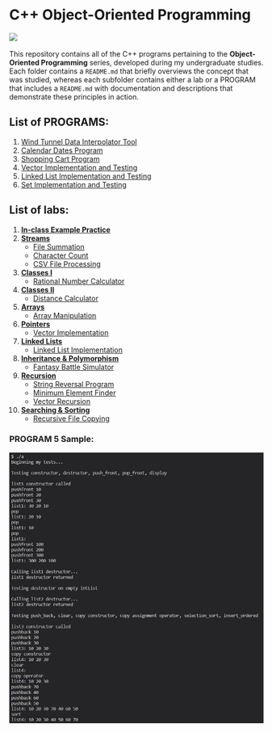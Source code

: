 # C++ Object-Oriented Programming
![](other\hello-there-obi-wan.gif?raw=true)

This repository contains all of the C++ programs pertaining to the **Object-Oriented Programming** series, developed during my undergraduate studies. Each folder contains a `README.md` that briefly overviews the concept that was studied, whereas each subfolder contains either a lab or a PROGRAM that includes a `README.md` with documentation and descriptions that demonstrate these principles in action.

## List of PROGRAMS:
1. [Wind Tunnel Data Interpolator Tool](3.%20Classes%20I%20%2B%20PROGRAM%201/PROGRAM%201%20files)
2. [Calendar Dates Program](4.%20Classes%20II%20%2B%20PROGRAM%202/PROGRAM%202%20files)
3. [Shopping Cart Program](5.%20Arrays%20%2B%20PROGRAM%203/PROGRAM%203%20files)
4. [Vector Implementation and Testing](6.%20Pointers%20%2B%20PROGRAM%204/PROGRAM%204%20files)
5. [Linked List Implementation and Testing](7.%20Linked%20Lists%20%2B%20PROGRAM%205/PROGRAM%205%20files)
6. [Set Implementation and Testing](9a.%20Searching%20%26%20Sorting%20%2B%20PROGRAM%206/PROGRAM%206%20files)

## List of labs:
1. **[In-class Example Practice](1.%20ICE%20Practice)**
2. **[Streams](2.%20Streams)** 
    - [File Summation](2.%20Streams/Lab%202.1%20files)
    - [Character Count](2.%20Streams)
    - [CSV File Processing](2.%20Streams\Lab%202.3%20files)
3. **[Classes I](3.%20Classes%20I%20%2B%20PROGRAM%201)**
    - [Rational Number Calculator](3.%20Classes%20I%20%2B%20PROGRAM%201\Lab%203.12%20files)
4. **[Classes II](4.%20Classes%20II%20%2B%20PROGRAM%202)**
    - [Distance Calculator](4.%20Classes%20II%20%2B%20PROGRAM%202\Lab%204.13%20files)
5. **[Arrays](5.%20Arrays%20%2B%20PROGRAM%203)**
    - [Array Manipulation](5.%20Arrays%20%2B%20PROGRAM%203\Lab%205.12%20files)
6. **[Pointers](6.%20Pointers%20%2B%20PROGRAM%204)**
    - [Vector Implementation](6.%20Pointers%20%2B%20PROGRAM%204\Lab%206.8%20files)
7. **[Linked Lists](7.%20Linked%20Lists%20%2B%20PROGRAM%205)**
    - [Linked List Implementation](7.%20Linked%20Lists%20%2B%20PROGRAM%205\Lab%207.10%20files)
8. **[Inheritance & Polymorphism](8.%20Inheritance%20%26%20Polymorphism)**
    - [Fantasy Battle Simulator](8.%20Inheritance%20%26%20Polymorphism\Lab%208.11%20files)
9. **[Recursion](9.%20Recursion)**
    - [String Reversal Program](9.%20Recursion\Lab%209.10%20files)
    - [Minimum Element Finder](9.%20Recursion\Lab%209.11%20files)
    - [Vector Recursion](9.%20Recursion\Lab%209.12%20files)
10. **[Searching & Sorting](9a.%20Searching%20%26%20Sorting%20%2B%20PROGRAM%206)**
    - [Recursive File Copying](9a.%20Searching%20%26%20Sorting%20%2B%20PROGRAM%206\Lab%2010.9%20files)

### PROGRAM 5 Sample:

![alt text](other\PROGRAM-5-output.jpg)

